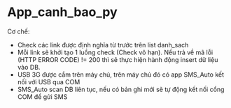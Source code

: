 ﻿# App_canh_bao_py
Cơ chế:
- Check các link được định nghĩa từ trước trên list danh_sach
- Mỗi link sẽ khởi tạo 1 luồng check (Check vô hạn). Nếu trả về mã lỗi (HTTP ERROR CODE) != 200 thì sẽ thực hiện hành động insert dữ liệu vào DB.
- USB 3G được cắm trên máy chủ, trên máy chủ đó có app SMS_Auto kết nối với USB qua COM
- SMS_Auto scan DB liên tục, nếu có bản ghi mới sẽ tự động kết nối cổng COM để gửi SMS
